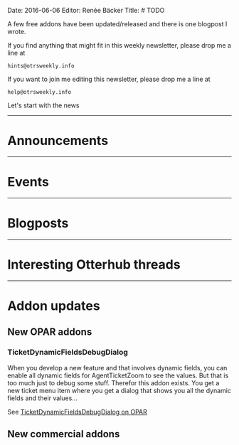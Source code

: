 Date: 2016-06-06
Editor: Renée Bäcker
Title: # TODO


A few free addons have been updated/released and there is one blogpost I wrote.

If you find anything that
might fit in this weekly newsletter, please drop me a line at

`hints@otrsweekly.info`

If you want to join me editing this newsletter, please drop me a line at

`help@otrsweekly.info`

Let's start with the news

<hr>

# Announcements

<hr>

# Events

<hr>

# Blogposts

<hr>

# Interesting Otterhub threads

<hr>

# Addon updates

## New OPAR addons

### TicketDynamicFieldsDebugDialog

When you develop a new feature and that involves dynamic fields, you can enable all dynamic fields for AgentTicketZoom to see the values.
But that is too much just to debug some stuff. Therefor this addon exists. You get a new ticket menu item where you get a dialog that
shows you all the dynamic fields and their values...

See [TicketDynamicFieldsDebugDialog on OPAR](http://opar.perl-services.de/dist/TicketDynamicFieldsDebugDialog)

## New commercial addons
